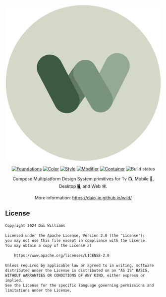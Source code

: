 <div align="center">
<img src="wild-logo-circle.svg" alt="Wild" />
<p>

[![Foundations](https://img.shields.io/maven-central/v/io.daio.wild/foundations?label=Foundations)](https://central.sonatype.com/artifact/io.daio.wild/foundations)
[![Color](https://img.shields.io/maven-central/v/io.daio.wild/content-color?label=Color)](https://central.sonatype.com/artifact/io.daio.wild/content-color)
[![Style](https://img.shields.io/maven-central/v/io.daio.wild/style?label=Style)](https://central.sonatype.com/artifact/io.daio.wild/style)
[![Modifier](https://img.shields.io/maven-central/v/io.daio.wild/modifier?label=Modifier)](https://central.sonatype.com/artifact/io.daio.wild/modifier)
[![Container](https://img.shields.io/maven-central/v/io.daio.wild/container?label=Container)](https://central.sonatype.com/artifact/io.daio.wild/container)
![Build status](https://github.com/daio-io/wild/actions/workflows/build.yml/badge.svg)

Compose Multiplatform Design System primitives for Tv 📺, Mobile 📱, Desktop 🖥️, and Web 🕸️.

More information: https://daio-io.github.io/wild/

</div>

## License

```
Copyright 2024 Dai Williams
 
Licensed under the Apache License, Version 2.0 (the "License");
you may not use this file except in compliance with the License.
You may obtain a copy of the License at

    https://www.apache.org/licenses/LICENSE-2.0

Unless required by applicable law or agreed to in writing, software
distributed under the License is distributed on an "AS IS" BASIS,
WITHOUT WARRANTIES OR CONDITIONS OF ANY KIND, either express or implied.
See the License for the specific language governing permissions and
limitations under the License.
```